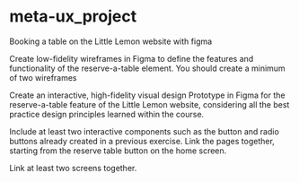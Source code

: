# meta-ux_project
Booking a table on the Little Lemon website with figma


Create low-fidelity wireframes in Figma to define the features and functionality of the reserve-a-table element.
 You should create a minimum of two wireframes

Create an interactive, high-fidelity visual design Prototype in Figma for the reserve-a-table feature of the Little Lemon website, considering all the best practice design principles learned within the course. 

Include at least two interactive components such as the button and radio buttons already created in a previous exercise. Link the pages together, starting from the reserve table button on the home screen.

Link at least two screens together.
